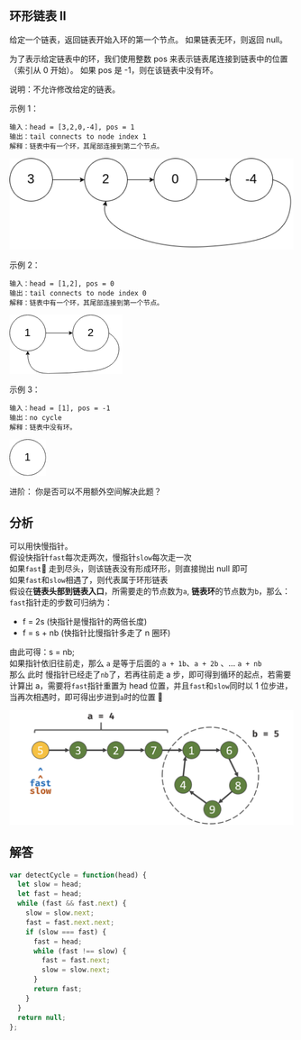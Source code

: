 ## 环形链表 II

给定一个链表，返回链表开始入环的第一个节点。 如果链表无环，则返回 null。

为了表示给定链表中的环，我们使用整数 pos 来表示链表尾连接到链表中的位置（索引从 0 开始）。 如果 pos 是 -1，则在该链表中没有环。

说明：不允许修改给定的链表。

示例 1：

```
输入：head = [3,2,0,-4], pos = 1
输出：tail connects to node index 1
解释：链表中有一个环，其尾部连接到第二个节点。
```

<img src="../../static/142-1.png"/>

示例 2：

```
输入：head = [1,2], pos = 0
输出：tail connects to node index 0
解释：链表中有一个环，其尾部连接到第一个节点。
```

<img src="../../static/142-2.png"/>

示例 3：

```
输入：head = [1], pos = -1
输出：no cycle
解释：链表中没有环。
```

<img src="../../static/142-3.png"/>

进阶：
你是否可以不用额外空间解决此题？

## 分析

可以用快慢指针。  
假设快指针`fast`每次走两次，慢指针`slow`每次走一次  
 如果`fast` 走到尽头，则该链表没有形成环形，则直接抛出 null 即可  
 如果`fast`和`slow`相遇了，则代表属于环形链表  
假设在<b>链表头部到链表入口</b>，所需要走的节点数为`a`, <b>链表环</b>的节点数为`b`，那么：  
`fast`指针走的步数可归纳为：

- f = 2s (快指针是慢指针的两倍长度)
- f = s + nb (快指针比慢指针多走了 n 圈环)  

由此可得：s = nb;  
如果指针依旧往前走，那么 `a` 是等于后面的 `a + 1b`、`a + 2b` 、... `a + nb`  
那么 此时 慢指针已经走了`nb`了，若再往前走 a 步，即可得到循环的起点，若需要计算出 a，需要将`fast`指针重置为 head 位置，并且`fast`和`slow`同时以 1 位步进，当再次相遇时，即可得出步进到`a`时的位置
  

<img src="../../static/142-answer.png"/>

## 解答

```javascript
var detectCycle = function(head) {
  let slow = head;
  let fast = head;
  while (fast && fast.next) {
    slow = slow.next;
    fast = fast.next.next;
    if (slow === fast) {
      fast = head;
      while (fast !== slow) {
        fast = fast.next;
        slow = slow.next;
      }
      return fast;
    }
  }
  return null;
};
```
